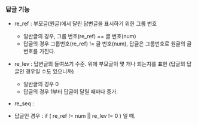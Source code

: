 ### 답글 기능 

 - re_ref : 부모글(원글)에서 달린 답변글을 표시하기 위한 그룹 번호
     - 일반글의 경우, 그룹 번호(re_ref) == 글 번호(num)
     - 답글의 경우 그룹번호(re_ref) != 글 번호(num), 답글은 그룹번호로 원글의 글 번호를 가진다. 

 - re_lev : 답변글의 들여쓰기 수준. 위에 부모글이 몇 개나 되는지를 표현 (답글의 답글인 경우일 수도 있으니까)
    - 일반글의 경우 0 
    - 답글의 경우 1부터 답글이 달릴 때마다 증가.

 - re_seq : 


- 답글인 경우 : if ( re_ref != num || re_lev != 0 ) 일 때. 
